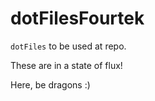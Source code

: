 # dotFilesFourtek

`dotFiles` to be used at repo. 

These are in a state of flux! 

Here, be dragons :)
